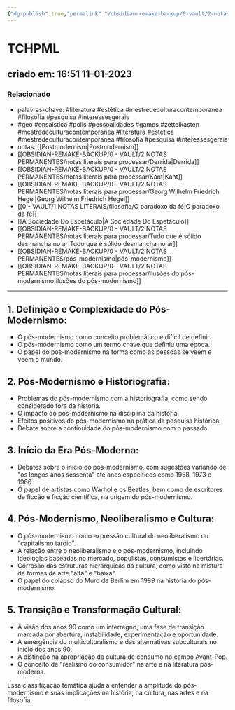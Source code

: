 ```yaml
---
{"dg-publish":true,"permalink":"/obsidian-remake-backup/0-vault/2-notas-permanentes/tchpml-the-cambridge-history-of-postmodern-literature/","tags":["permanente","literatura","estética","mestredeculturacontemporanea","filosofia","pesquisa","interessesgerais","geo","ensaistica","polis","pessoalidades","games","zettelkasten"],"dgHomeLink":true,"dgShowLocalGraph":true,"dgShowFileTree":true,"dgEnableSearch":true,"noteIcon":""}
---
```


# TCHPML
## criado em: 16:51 11-01-2023

### Relacionado
- palavras-chave: #literatura #estética #mestredeculturacontemporanea #filosofia #pesquisa #interessesgerais 
- #geo #ensaistica #polis #pessoalidades #games #zettelkasten #mestredeculturacontemporanea #literatura #estética #mestredeculturacontemporanea #filosofia #pesquisa #interessesgerais
- notas: [[Postmodernism\|Postmodernism]]
- [[OBSIDIAN-REMAKE-BACKUP/0 - VAULT/2 NOTAS PERMANENTES/notas literais para processar/Derrida\|Derrida]]
- [[OBSIDIAN-REMAKE-BACKUP/0 - VAULT/2 NOTAS PERMANENTES/notas literais para processar/Kant\|Kant]]
- [[OBSIDIAN-REMAKE-BACKUP/0 - VAULT/2 NOTAS PERMANENTES/notas literais para processar/Georg Wilhelm Friedrich Hegel\|Georg Wilhelm Friedrich Hegel]]
- [[0 - VAULT/1 NOTAS LITERAIS/filosofia/O paradoxo da fé\|O paradoxo da fé]]
- [[A Sociedade Do Espetáculo\|A Sociedade Do Espetáculo]]
- [[OBSIDIAN-REMAKE-BACKUP/0 - VAULT/2 NOTAS PERMANENTES/notas literais para processar/Tudo que é sólido desmancha no ar\|Tudo que é sólido desmancha no ar]]
- [[OBSIDIAN-REMAKE-BACKUP/0 - VAULT/2 NOTAS PERMANENTES/pós-modernismo\|pós-modernismo]]
- [[OBSIDIAN-REMAKE-BACKUP/0 - VAULT/2 NOTAS PERMANENTES/notas literais para processar/ilusões do pós-modernismo\|ilusões do pós-modernismo]]
---

## 1. Definição e Complexidade do Pós-Modernismo:
   - O pós-modernismo como conceito problemático e difícil de definir.
   - O pós-modernismo como um termo chave que definiu uma época.
   - O papel do pós-modernismo na forma como as pessoas se veem e veem o mundo.

## 2. Pós-Modernismo e Historiografia:
   - Problemas do pós-modernismo com a historiografia, como sendo considerado fora da história.
   - O impacto do pós-modernismo na disciplina da história.
   - Efeitos positivos do pós-modernismo na prática da pesquisa histórica.
   - Debate sobre a continuidade do pós-modernismo com o passado.

## 3. Início da Era Pós-Moderna:
   - Debates sobre o início do pós-modernismo, com sugestões variando de "os longos anos sessenta" até anos específicos como 1958, 1973 e 1966.
   - O papel de artistas como Warhol e os Beatles, bem como de escritores de ficção e ficção científica, na origem do pós-modernismo.

## 4. Pós-Modernismo, Neoliberalismo e Cultura:
   - O pós-modernismo como expressão cultural do neoliberalismo ou "capitalismo tardio".
   - A relação entre o neoliberalismo e o pós-modernismo, incluindo ideologias baseadas no mercado, populistas, consumistas e libertárias.
   - Corrosão das estruturas hierárquicas da cultura, como visto na mistura de formas de arte "alta" e "baixa".
   - O papel do colapso do Muro de Berlim em 1989 na história do pós-modernismo.

## 5. Transição e Transformação Cultural:
   - A visão dos anos 90 como um interregno, uma fase de transição marcada por abertura, instabilidade, experimentação e oportunidade.
   - A emergência do multiculturalismo e das alternativas subculturais no início dos anos 90.
   - A distinção na apropriação da cultura de consumo no campo Avant-Pop.
   - O conceito de "realismo do consumidor" na arte e na literatura pós-moderna.

Essa classificação temática ajuda a entender a amplitude do pós-modernismo e suas implicações na história, na cultura, nas artes e na filosofia.